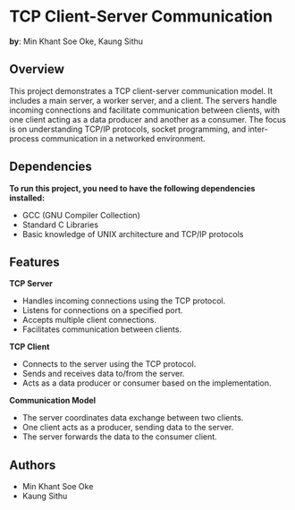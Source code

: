 # TCP Client-Server Communication

**by**: Min Khant Soe Oke, Kaung Sithu

## Overview

This project demonstrates a TCP client-server communication model. It includes a main server, a worker server, and a client. The servers handle incoming connections and facilitate communication between clients, with one client acting as a data producer and another as a consumer. The focus is on understanding TCP/IP protocols, socket programming, and inter-process communication in a networked environment.

## Dependencies

**To run this project, you need to have the following dependencies installed:**

* GCC (GNU Compiler Collection)
* Standard C Libraries
* Basic knowledge of UNIX architecture and TCP/IP protocols

## Features

**TCP Server**
- Handles incoming connections using the TCP protocol.
- Listens for connections on a specified port.
- Accepts multiple client connections.
- Facilitates communication between clients.

**TCP Client**
- Connects to the server using the TCP protocol.
- Sends and receives data to/from the server.
- Acts as a data producer or consumer based on the implementation.

**Communication Model**
- The server coordinates data exchange between two clients.
- One client acts as a producer, sending data to the server.
- The server forwards the data to the consumer client.

## Authors

- Min Khant Soe Oke
- Kaung Sithu
